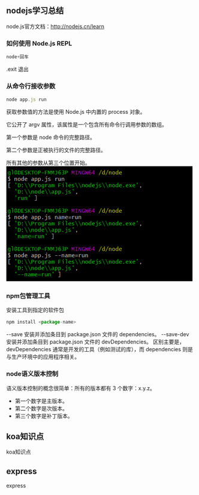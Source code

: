 ## nodejs学习总结
node.js官方文档：http://nodejs.cn/learn 
### 如何使用 Node.js REPL
``` js
node+回车
```
.exit 退出
### 从命令行接收参数
``` js
node app.js run
```
获取参数值的方法是使用 Node.js 中内置的 process 对象。

它公开了 argv 属性，该属性是一个包含所有命令行调用参数的数组。

第一个参数是 node 命令的完整路径。

第二个参数是正被执行的文件的完整路径。

所有其他的参数从第三个位置开始。
![alt 从命令行接收参数](/node.jpg)
### npm包管理工具
安装工具到指定的软件包
``` js
npm install <package-name>
```
--save 安装并添加条目到 package.json 文件的 dependencies。
--save-dev 安装并添加条目到 package.json 文件的 devDependencies。
区别主要是，devDependencies 通常是开发的工具（例如测试的库），而 dependencies 则是与生产环境中的应用程序相关。
### node语义版本控制
语义版本控制的概念很简单：所有的版本都有 3 个数字：x.y.z。

* 第一个数字是主版本。
* 第二个数字是次版本。
* 第三个数字是补丁版本。

## koa知识点
  koa知识点
## express
  express